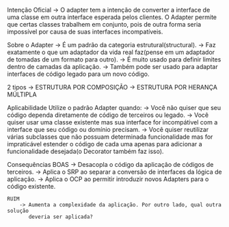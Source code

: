 Intenção Oficial
    -> O adapter tem a intenção de converter a interface de uma classe
       em outra interface esperada pelos clientes. O Adapter permite que
       certas classes trabalhem em conjunto, pois de outra forma seria
       impossível por causa de suas interfaces incompatíveis.

Sobre o Adapter
    -> É um padrão da categoria estrutural(structural).
    -> Faz exatamente o que um adaptador da vida real faz(pense em um
       adaptador de tomadas de um formato para outro).
    -> É muito usado para definir limites dentro de camadas da aplicação.
    -> Também pode ser usado para adaptar interfaces de código legado
       para um novo código.

2 tipos
    -> ESTRUTURA POR COMPOSIÇÃO
    -> ESTRUTURA POR HERANÇA MÚLTIPLA

Aplicabilidade
    Utilize o padrão Adapter quando:
        -> Você não quiser que seu código dependa diretamente de código de
           terceiros ou legado.
        -> Você quiser usar uma classe existente mas sua interface for 
           incompátivel com a interface que seu código ou domínio precisam.
        -> Você quiser reutilizar várias subclasses que não possuam determinada
           funcionalidade mas for impraticável estender o código de cada uma
           apenas para adicionar a funcionalidade desejada(o Decorator também
           faz isso).

Consequências 
    BOAS
        -> Desacopla o código da aplicação de códigos de terceiros.
        -> Aplica o SRP ao separar a conversão de interfaces da lógica de 
           aplicação.
        -> Aplica o OCP ao permitir introduzir novos Adapters para o código
           existente.

    RUIM
        -> Aumenta a complexidade da aplicação. Por outro lado, qual outra solução
           deveria ser aplicada?